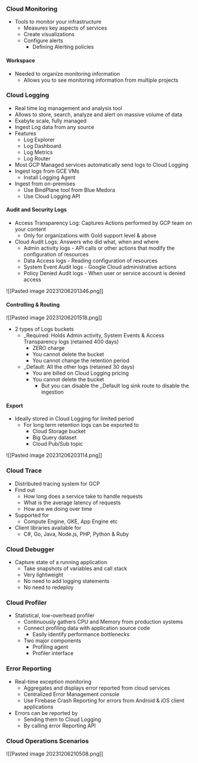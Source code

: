 ### Cloud Monitoring
- Tools to monitor your infrastructure
	- Measures key aspects of services
	- Create visualizations
	- Configure alerts
		- Defining Alerting policies

#### Workspace
- Needed to organize monitoring information
	- Allows you to see monitoring information from multiple projects

### Cloud Logging
- Real time log management and analysis tool
- Allows to store, search, analyze and alert on massive volume of data
- Exabyte scale, fully managed
- Ingest Log data from any source
- Features
	- Log Explorer
	- Log Dashboard
	- Log Metrics
	- Log Router
- Most GCP Managed services automatically send logs to Cloud Logging
- Ingest logs from GCE VMs
	- Install Logging Agent
- Ingest from on-premises
	- Use BindPlane tool from Blue Medora
	- Use Cloud Logging API
#### Audit and Security Logs
- Access Transparency Log: Captures Actions performed by GCP team on your content
	- Only for organizations with Gold support level & above
- Cloud Audit Logs: Answers who did what, when and where
	- Admin activity logs - API calls or other actions that modify the configuration of resources
	- Data Access logs - Reading configuration of resources 
	- System Event Audit logs - Google Cloud administrative actions
	- Policy Denied Audit logs - When user or service account is denied access

![[Pasted image 20231206201346.png]]

#### Controlling & Routing

![[Pasted image 20231206201518.png]]

- 2 types of Logs buckets
	- \_Required: Holds Admin activity, System Events & Access Transparency logs (retained 400 days)
		- ZERO charge
		- You cannot delete the bucket
		- You cannot change the retention period
	- \_Default: All the other logs (retained 30 days)
		- You are billed on Cloud Logging pricing
		- You cannot delete the bucket
			- But you can disable the \_Default log sink route to disable the ingestion
#### Export
- Ideally stored in Cloud Logging for limited period
	- For long term retention logs can be exported to
		- Cloud Storage bucket
		- Big Query dataset
		- Cloud Pub/Sub topic

![[Pasted image 20231206203114.png]]

### Cloud Trace
- Distributed tracing system for GCP
- Find out
	- How long does a service take to handle requests
	- What is the average latency of requests
	- How are we doing over time
- Supported for
	- Compute Engine, GKE, App Engine etc
- Client libraries available for
	- C#, Go, Java, Node.js, PHP, Python & Ruby

### Cloud Debugger
- Capture state of a running application
	- Take snapshots of variables  and call stack
	- Very lightweight 
	- No need to add logging statements
	- No need to redeploy

### Cloud Profiler
- Statistical, low-overhead profiler
	- Continuously gathers CPU and Memory from production systems
	- Connect profiling data with application source code
		- Easily identify performance bottlenecks
	- Two major components
		- Profiling agent
		- Profiler interface

### Error Reporting
- Real-time exception monitoring
	- Aggregates and displays error reported from cloud services
	- Centralized Error Management console
	- Use Firebase Crash  Reporting for errors from Android & iOS client applications
- Errors can be reported by
	- Sending them to Cloud Logging
	- By calling error Reporting API

### Cloud Operations Scenarios

![[Pasted image 20231206210508.png]]
